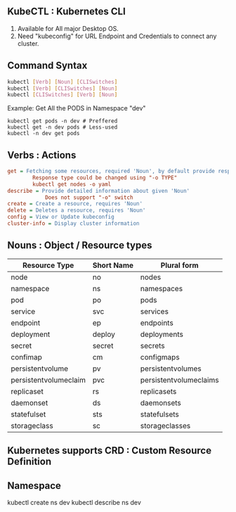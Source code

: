 ## KubeCTL : Kubernetes CLI

1. Available for All major Desktop OS.
1. Need "kubeconfig" for URL Endpoint and Credentials to connect any cluster.

## Command Syntax

```bash
kubectl [Verb] [Noun] [CLISwitches]
kubectl [Verb] [CLISwitches] [Noun] 
kubectl [CLISwitches] [Verb] [Noun]
```

Example: Get All the PODS in Namespace "dev"

```
kubectl get pods -n dev # Preffered
kubectl get -n dev pods # Less-used
kubectl -n dev get pods 
```

## Verbs : Actions

```ini
get	= Fetching some resources, required 'Noun', by default provide response in TABLE
		Response type could be changed using "-o TYPE"
		kubectl get nodes -o yaml
describe = Provide detailed information about given 'Noun'
			Does not support "-o" switch
create = Create a resource, requires 'Noun'
delete = Deletes a resource, requires 'Noun'
config = View or Update kubeconfig
cluster-info = Display cluster information
```

## Nouns : Object / Resource types

Resource Type | Short Name | Plural form
--------------|------------|------------
node | no | nodes
namespace | ns | namespaces
pod | po | pods
service | svc | services
endpoint | ep | endpoints
deployment | deploy | deployments
secret | secret | secrets
confimap | cm | configmaps
persistentvolume | pv | persistentvolumes
persistentvolumeclaim | pvc | persistentvolumeclaims
replicaset | rs | replicasets
daemonset | ds | daemonsets
statefulset | sts | statefulsets
storageclass | sc | storageclasses

## Kubernetes supports CRD : Custom Resource Definition

## Namespace

kubectl create ns dev
kubectl describe ns dev
